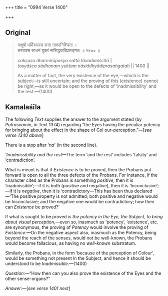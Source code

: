 +++
title = "0994 Verse 1400"

+++
## Original 
>
> चक्षुषो धर्मिरूपस्य सत्ता तावदनिश्चिता ।  
> तस्याश्च साधनं युक्तं नासिद्ध्यादिप्रसङ्गतः ॥ १४०० ॥ 
>
> *cakṣuṣo dharmirūpasya sattā tāvadaniścitā* \|  
> *tasyāśca sādhanaṃ yuktaṃ nāsiddhyādiprasaṅgataḥ* \|\| 1400 \|\| 
>
> As a matter of fact, the very existence of the eye,—which is the subject—is still uncertain; and the proving of this (existence) cannot be right,—as it would be open to the defects of ‘inadmissibility’ and the rest.—(1400)



## Kamalaśīla

The following *Text* supplies the answer to the argument stated (by *Pātrasvāmin*, in Text 1374) regarding “the Eyes having the peculiar potency for bringing about the effect in the shape of Col our-perception.”—[*see verse 1340 above*]

There is a stop after ‘*na*’ (in the second line).

‘*Inadmissibility and the* *rest*—The term ‘and the rest’ includes ‘falsity’ and ‘contradiction’.

What is meant is that if *Existence* is to be proved, then the Probans put forward is open to all the three defects of the Probans. For instance, if the character cited as the Probans is something *positive*, then it is ‘inadmissible’;—if it is both (positive and negative), then it is ‘Inconclusive’;—if it is *negative*, then it is ‘contradictory—This has been thus declared—‘The positive property is not admitted; both positive and negative would be Inconclusive; and the negative one would be contradictory; how then can *Existence* be proved?’

If what is sought to be proved is *the potency in the Eye, the Subject*, *to bring about visual perception*,—even so, inasmuch as ‘potency’, ‘existence’, etc. are synonymous, the proving of *Potency* would involve the proving of *Existence*.—On the negative aspect also, inasmuch as the Potency, being beyond the reach of the senses, would not be well-known, the Probans would become fallacious, as having no *well-known* substratum.

Similarly, the Probans, in the form ‘because of the perception of Colour’, would be something not present in the Subject, and hence it should be understood to be *Inadmissible*.—(1400)

*Question*:—“How then can you also prove the existence of the Eyes and the other sense-organs?”

*Answer*:—[*see verse 1401 next*]


